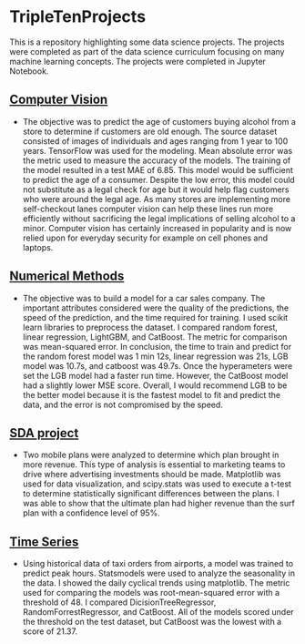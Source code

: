 # TripleTenProjects

This is a repository highlighting some data science projects. The projects were completed as part of the data science curriculum focusing on many machine learning concepts. The projects were completed in Jupyter Notebook. 

## [Computer Vision](https://github.com/hgharris03/TripleTenProjects/blob/main/Computer%20Vision.ipynb)
- The objective was to predict the age of customers buying alcohol from a store to determine if customers are old enough. The source dataset consisted of images of individuals and ages ranging from 1 year to 100 years. TensorFlow was used for the modeling. Mean absolute error was the metric used to measure the accuracy of the models. The training of the model resulted in a test MAE of 6.85. This model would be sufficient to predict the age of a consumer. Despite the low error, this model could not substitute as a legal check for age but it would help flag customers who were around the legal age. As many stores are implementing more self-checkout lanes computer vision can help these lines run more efficiently without sacrificing the legal implications of selling alcohol to a minor. Computer vision has certainly increased in popularity and is now relied upon for everyday security for example on cell phones and laptops.
## [Numerical Methods](https://github.com/hgharris03/TripleTenProjects/blob/main/Numerical%20methods.ipynb)
- The objective was to build a model for a car sales company. The important attributes considered were the quality of the predictions, the speed of the prediction, and the time required for training. I used scikit learn libraries to preprocess the dataset. I compared random forest, linear regression, LightGBM, and CatBoost. The metric for comparison was mean-squared error. In conclusion, the time to train and predict for the random forest model was 1 min 12s, linear regression was 21s, LGB model was 10.7s, and catboost was 49.7s. Once the hyperameters were set the LGB model had a faster run time. However, the CatBoost model had a slightly lower MSE score. Overall, I would recommend LGB to be the better model because it is the fastest model to fit and predict the data, and the error is not compromised by the speed.
## [SDA project](https://github.com/hgharris03/TripleTenProjects/blob/main/SDA%20project.ipynb)
- Two mobile plans were analyzed to determine which plan brought in more revenue. This type of analysis is essential to marketing teams to drive where advertising investments should be made. Matplotlib was used for data visualization, and scipy.stats was used to execute a t-test to determine statistically significant differences between the plans. I was able to show that the ultimate plan had higher revenue than the surf plan with a confidence level of 95%.
## [Time Series](https://github.com/hgharris03/TripleTenProjects/blob/main/Time%20Series.ipynb)
- Using historical data of taxi orders from airports, a model was trained to predict peak hours. Statsmodels were used to analyze the seasonality in the data. I showed the daily cyclical trends using matplotlib. The metric used for comparing the models was root-mean-squared error with a threshold of 48. I compared DicisionTreeRegressor, RandomForrestRegressor, and CatBoost. All of the models scored under the threshold on the test dataset, but CatBoost was the lowest with a score of 21.37.
